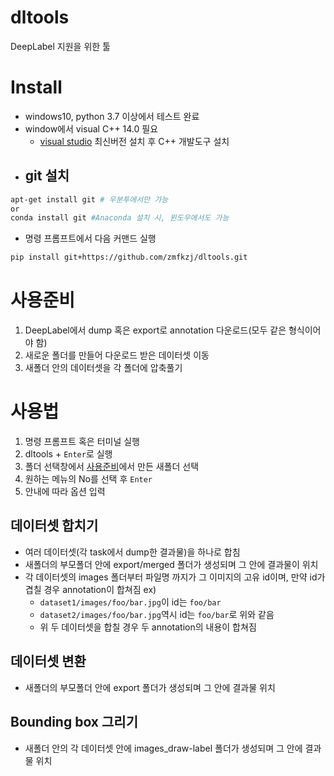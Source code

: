 # dltools
DeepLabel 지원을 위한 툴
# Install
- windows10, python 3.7 이상에서 테스트 완료
- window에서 visual C++ 14.0 필요
  - [visual studio](https://visualstudio.microsoft.com/ko/downloads/) 최신버전 설치 후 C++ 개발도구 설치
- git 설치
  - 
```bash
apt-get install git # 우분투에서만 가능
or
conda install git #Anaconda 설치 시, 윈도우에서도 가능
```
- 명령 프롬프트에서 다음 커맨드 실행
```bash
pip install git+https://github.com/zmfkzj/dltools.git
```
# 사용준비
1. DeepLabel에서 dump 혹은 export로 annotation 다운로드(모두 같은 형식이어야 함)
1. 새로운 폴더를 만들어 다운로드 받은 데이터셋 이동
1. 새폴더 안의 데이터셋을 각 폴더에 압축풀기
# 사용법
1. 명령 프롬프트 혹은 터미널 실행
1. dltools + `Enter`로 실행
1. 폴더 선택창에서 [사용준비](#사용준비)에서 만든 새폴더 선택
1. 원하는 메뉴의 No를 선택 후 `Enter`
1. 안내에 따라 옵션 입력
## 데이터셋 합치기
- 여러 데이터셋(각 task에서 dump한 결과물)을 하나로 합침
- 새폴더의 부모폴더 안에 export/merged 폴더가 생성되며 그 안에 결과물이 위치
- 각 데이터셋의 images 폴더부터 파일명 까지가 그 이미지의 고유 id이며, 만약 id가 겹칠 경우 annotation이 합쳐짐
  ex)
  - `dataset1/images/foo/bar.jpg`이 id는 `foo/bar`
  - `dataset2/images/foo/bar.jpg`역시 id는 `foo/bar`로 위와 같음
  - 위 두 데이터셋을 합칠 경우 두 annotation의 내용이 합쳐짐
## 데이터셋 변환
- 새폴더의 부모폴더 안에 export 폴더가 생성되며 그 안에 결과물 위치
## Bounding box 그리기
- 새폴더 안의 각 데이터셋 안에 images_draw-label 폴더가 생성되며 그 안에 결과물 위치
